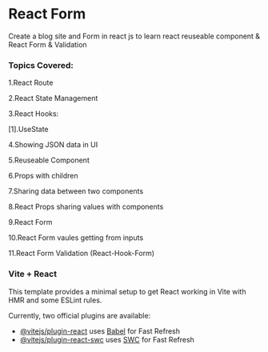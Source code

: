 # React Form

Create a blog site and Form in react js to learn react reuseable component & React Form & Validation

### Topics Covered:

1.React Route

2.React State Management

3.React Hooks:

[1].UseState

4.Showing JSON data in UI

5.Reuseable Component

6.Props with children

7.Sharing data between two components

8.React Props sharing values with components

9.React Form

10.React Form vaules getting from inputs

11.React Form Validation (React-Hook-Form)

### Vite + React

This template provides a minimal setup to get React working in Vite with HMR and some ESLint rules.

Currently, two official plugins are available:

- [@vitejs/plugin-react](https://github.com/vitejs/vite-plugin-react/blob/main/packages/plugin-react/README.md) uses [Babel](https://babeljs.io/) for Fast Refresh
- [@vitejs/plugin-react-swc](https://github.com/vitejs/vite-plugin-react-swc) uses [SWC](https://swc.rs/) for Fast Refresh
